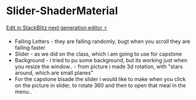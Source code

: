 # Slider-ShaderMaterial

[Edit in StackBlitz next generation editor ⚡️](https://stackblitz.com/~/github.com/vikikukic99/Slider-ShaderMaterial)

- Falling Letters - they are falling randomly, bugt when you scroll they are falling faster
- Slider - as we did on the class, which i am going to use for capstone
- Background - i tried to pu some background, but its working just when you resize the window.. - from picture i made 3d rotation, with "stars around, which are small planes"
- For the capstone bisade the slider i would like to make when you click on the picture in slider, to rotate 360 and then to open that meal in the menu..
